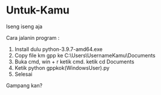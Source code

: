 # Untuk-Kamu
Iseng iseng aja

Cara jalanin program :

1. Install dulu python-3.9.7-amd64.exe
2. Copy file km gpp ke C:\Users\UsernameKamu\Documents
3. Buka cmd, win + r ketik cmd. ketik cd Documents
4. Ketik python gppkok(WindowsUser).py
5. Selesai

Gampang kan?
